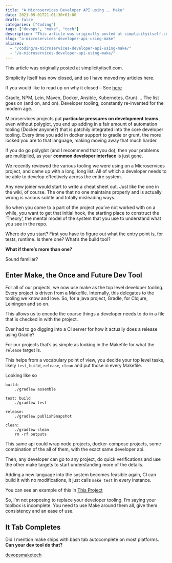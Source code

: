 ```yaml
---
title: "A Microservices Developer API using …. Make"
date: 2021-09-01T21:01:30+01:00
draft: false
categories: ["Coding"]
tags: ["devops", "make", "tech"]
description: "This article was originally posted at simplicityitself.com."
slug: "a-microservices-developer-api-using-make"
aliases:
  - "/coding/a-microservices-developer-api-using-make/"
  - "/a-microservices-developer-api-using-make/"
---
```


This article was originally posted at simplicityitself.com.

Simplicity Itself has now closed, and so I have moved my articles here.

If you would like to read up on why it closed – See [here](/2017/02/simplicity-itself-shutdown/)

Gradle, NPM, Lein, Maven, Docker, Ansible, Kubernetes, Grunt …​ The list goes on (and on, and on). Developer tooling, constantly re-invented for the modern age.

Microservices projects put **particular pressures on development teams** , even without polyglot, you end up adding in a fair amount of automation tooling (Docker anyone?) that is patchily integrated into the core developer tooling. Every time you add in docker support to gradle or grunt, the more locked you are to that language, making moving away that much harder.

If you do go polyglot (and I recommend that you do), then your problems are multiplied, as your **common developer interface** is just gone.

We recently reviewed the various tooling we were using on a Microservices project, and came up with a long, long list. All of which a developer needs to be able to develop effectively across the entire system.

Any new joiner would start to write a cheat sheet out. Just like the one in the wiki, of course. The one that no one maintains properly and is actually wrong is various subtle and totally misleading ways.

So when you come to a part of the project you’ve not worked with on a while, you want to get that initial hook, the starting place to construct the ‘Theory’, the mental model of the system that you use to understand what you see in the repo.

Where do you start? First you have to figure out what the entry point is, for tests, runtime. Is there one? What’s the build tool?

**What if there’s more than one?**

Sound familiar?

## Enter Make, the Once and Future Dev Tool

For all of our projects, we now use make as the top level developer tooling. Every project is driven from a Makefile. Internally, this delegates to the tooling we know and love. So, for a java project, Gradle, for Clojure, Leiningen and so on.

This allows us to encode the coarse things a developer needs to do in a file that is checked in with the project.

Ever had to go digging into a CI server for how it actually does a release using Gradle?

For our projects that’s as simple as looking in the Makefile for what the `release` target is.

This helps from a vocabulary point of view, you decide your top level tasks, likely `test`, `build`, `release`, `clean` and put those in every Makefile.

Looking like so
    
    
    build:
    	./gradlew assemble
    
    test: build
    	./gradlew test
    
    release:
    	./gradlew publishSnapshot
    
    clean:
    	./gradlew clean
    	rm -rf outputs

This same api could wrap node projects, docker-compose projects, some combination of the all of them, with the exact same developer api.

Then, any developer can go to any project, do quick verifications and use the other make targets to start understanding more of the details.

Adding a new language into the system becomes feasible again, CI can build it with no modifications, it just calls `make test` in every instance.

You can see an example of this in [This Project](<https://github.com/muoncore/muon-intro-talk>)

So, I’m not proposing to replace your developer tooling. I’m saying your toolbox is incomplete. You need to use Make around them all, give them consistency and an ease of use.

## It Tab Completes

Did I mention make ships with bash tab autocomplete on most platforms. **Can your dev tool do that?**

[devops](https://daviddawson.me/tag/devops/)[make](https://daviddawson.me/tag/make/)[tech](https://daviddawson.me/tag/tech/)

